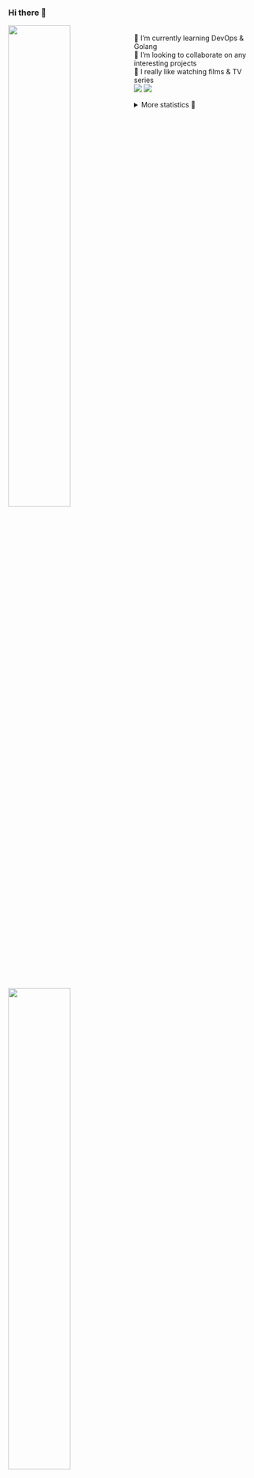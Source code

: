### Hi there 👋


[<img align="left" width="50%" src="https://github-readme-stats.vercel.app/api?username=rufusnufus&hide=issues&show_icons=true&count_private=true&theme=transparent&title_color=FF6F40&text_color=FBF9F8&icon_color=F48242&hide_border=true&hide_title=true#gh-dark-mode-only">](https://metrics.lecoq.io/rufusnufus#gh-dark-mode-only)
[<img align="left" width="50%" src="https://github-readme-stats.vercel.app/api?username=rufusnufus&hide=issues&show_icons=true&count_private=true&theme=transparent&title_color=FF6533&text_color=4D4644&icon_color=FF8038&hide_border=true&hide_title=true#gh-light-mode-only">](https://metrics.lecoq.io/rufusnufus#gh-light-mode-only)

<p>
  <br>
  🌱 I’m currently learning DevOps & Golang</br>
  👯 I’m looking to collaborate on any interesting projects</br>
  🎥 I really like watching films & TV series</br>
  <a href="https://linkedin.com/in/rufusnufus"><img src="https://img.shields.io/badge/linkedin-0077B5.svg?style=for-the-badge&logo=linkedin&logoColor=white"/></a>
  <a href="https://t.me/rufusnufus"><img src="https://img.shields.io/badge/-telegram-black?style=for-the-badge&color=blue&logo=telegram"/></a>
</p>

<p text-align="left">
<details>
  <summary>More statistics 👀</summary><br/>

<!--START_SECTION:waka-->
![Code Time](http://img.shields.io/badge/Code%20Time-764%20hrs%2047%20mins-blue)

![Profile Views](http://img.shields.io/badge/Profile%20Views-0-blue)

**I'm an Early 🐤** 

```text
🌞 Morning                7623 commits        █████░░░░░░░░░░░░░░░░░░░░   21.28 % 
🌆 Daytime                20706 commits       ██████████████░░░░░░░░░░░   57.81 % 
🌃 Evening                6652 commits        █████░░░░░░░░░░░░░░░░░░░░   18.57 % 
🌙 Night                  834 commits         █░░░░░░░░░░░░░░░░░░░░░░░░   02.33 % 
```
📅 **I'm Most Productive on Wednesday** 

```text
Monday                   6737 commits        █████░░░░░░░░░░░░░░░░░░░░   18.81 % 
Tuesday                  6216 commits        ████░░░░░░░░░░░░░░░░░░░░░   17.36 % 
Wednesday                7934 commits        ██████░░░░░░░░░░░░░░░░░░░   22.15 % 
Thursday                 6732 commits        █████░░░░░░░░░░░░░░░░░░░░   18.80 % 
Friday                   6601 commits        █████░░░░░░░░░░░░░░░░░░░░   18.43 % 
Saturday                 945 commits         █░░░░░░░░░░░░░░░░░░░░░░░░   02.64 % 
Sunday                   650 commits         ░░░░░░░░░░░░░░░░░░░░░░░░░   01.81 % 
```


📊 **This Week I Spent My Time On** 

```text
💬 Programming Languages: 
No Activity Tracked This Week

🔥 Editors: 
No Activity Tracked This Week
```

**I Mostly Code in Go** 

```text
Go                       21 repos            █████░░░░░░░░░░░░░░░░░░░░   19.44 % 
Python                   19 repos            ████░░░░░░░░░░░░░░░░░░░░░   17.59 % 
Shell                    6 repos             █░░░░░░░░░░░░░░░░░░░░░░░░   05.56 % 
Smarty                   5 repos             █░░░░░░░░░░░░░░░░░░░░░░░░   04.63 % 
Kotlin                   3 repos             █░░░░░░░░░░░░░░░░░░░░░░░░   02.78 % 
```




 Last Updated on 15/08/2024 01:00:18 UTC
<!--END_SECTION:waka-->

</details>
</p>

